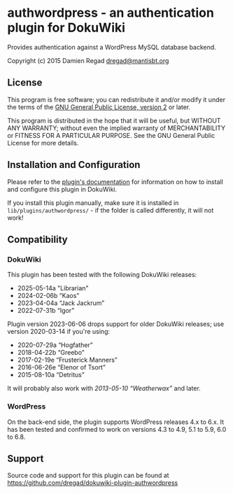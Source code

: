 # authwordpress - an authentication plugin for DokuWiki

Provides authentication against a WordPress MySQL database backend.

Copyright (c) 2015 Damien Regad <dregad@mantisbt.org>


## License

This program is free software; you can redistribute it and/or modify
it under the terms of the
[GNU General Public License, version 2](http://www.gnu.org/licenses/gpl-2.0.html)
or later.

This program is distributed in the hope that it will be useful,
but WITHOUT ANY WARRANTY; without even the implied warranty of
MERCHANTABILITY or FITNESS FOR A PARTICULAR PURPOSE.  See the
GNU General Public License for more details.


## Installation and Configuration

Please refer to the [plugin's documentation](http://www.dokuwiki.org/plugin:authwordpress)
for information on how to install and configure this plugin in DokuWiki.

If you install this plugin manually, make sure it is installed in
`lib/plugins/authwordpress/` - if the folder is called differently,
it will not work!


## Compatibility

### DokuWiki

This plugin has been tested with the following DokuWiki releases:

- 2025-05-14a "Librarian"
- 2024-02-06b “Kaos”
- 2023-04-04a “Jack Jackrum”
- 2022-07-31b “Igor”

Plugin version 2023-06-06 drops support for older DokuWiki releases;
use version 2020-03-14 if you're using:

- 2020-07-29a “Hogfather”
- 2018-04-22b “Greebo”
- 2017-02-19e “Frusterick Manners”
- 2016-06-26e “Elenor of Tsort”
- 2015-08-10a “Detritus”

It will probably also work with *2013-05-10 “Weatherwax”* and later.

### WordPress

On the back-end side, the plugin supports WordPress releases 4.x to 6.x.
It has been tested and confirmed to work on versions 4.3 to 4.9, 5.1 to 5.9, 6.0 to 6.8.


## Support

Source code and support for this plugin can be found at
https://github.com/dregad/dokuwiki-plugin-authwordpress
